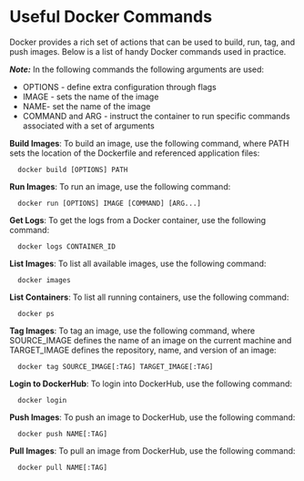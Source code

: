 # Useful Docker Commands

Docker provides a rich set of actions that can be used to build, run, tag, and push images. Below is a list of handy Docker commands used in practice.

***Note:*** In the following commands the following arguments are used:

* OPTIONS - define extra configuration through flags
* IMAGE - sets the name of the image
* NAME- set the name of the image
* COMMAND and ARG - instruct the container to run specific commands associated with a set of arguments

**Build Images**:
To build an image, use the following command, where PATH sets the location of the Dockerfile and referenced application files:

``` Docker
  docker build [OPTIONS] PATH
```

**Run Images**:
To run an image, use the following command:

``` Docker
  docker run [OPTIONS] IMAGE [COMMAND] [ARG...]
```

**Get Logs**:
To get the logs from a Docker container, use the following command:

``` Docker
  docker logs CONTAINER_ID
```

**List Images**:
To list all available images, use the following command:

``` Docker
  docker images
```

**List Containers**:
To list all running containers, use the following command:

``` Docker
  docker ps
```

**Tag Images**:
To tag an image, use the following command, where SOURCE_IMAGE defines the name of an image on the current machine and TARGET_IMAGE defines the repository, name, and version of an image:

``` Docker
  docker tag SOURCE_IMAGE[:TAG] TARGET_IMAGE[:TAG]
```

**Login to DockerHub**:
To login into DockerHub, use the following command:

``` Docker
  docker login
```

**Push Images**:
To push an image to DockerHub, use the following command:

``` Docker
  docker push NAME[:TAG]
```

**Pull Images**:
To pull an image from DockerHub, use the following command:

``` Docker
  docker pull NAME[:TAG]
```